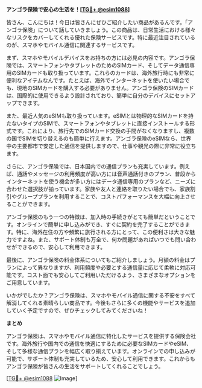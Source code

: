 **アンゴラ保険で安心の生活を！[[TG💪+ @esim1088](https://t.me/s/esim1088)]**

皆さん、こんにちは！今日は皆さんにぜひご紹介したい商品があるんです。「アンゴラ保険」について話していきましょう。この商品は、日常生活における様々なリスクをカバーしてくれる優れた保険サービスです。特に最近注目されているのが、スマホやモバイル通信に関連するサービスです。

まず、スマホやモバイルデバイスをお持ちの方には必見の内容です。アンゴラ保険では、スマートフォンやタブレットのためのSIMカード、そしてデータ通信専用のSIMカードも取り扱っています。これらのカードは、海外旅行時にも非常に便利なアイテムなんです。たとえば、海外でインターネットを使いたい場合でも、現地のSIMカードを購入する必要がありません。アンゴラ保険のSIMカードは、国際的に使用できるよう設計されており、簡単に自分のデバイスにセットアップできます。

また、最近人気のeSIMも取り扱っています。eSIMとは物理的なSIMカードを持たないタイプのSIMで、スマートフォンやタブレットに直接インストールする形式です。これにより、旅行先でのSIMカード交換の手間がなくなりますし、複数の国でSIMを切り替えるのも簡単に行えます。アンゴラ保険のeSIMなら、世界中の主要都市で安定した通信を提供しますので、仕事や観光の際に非常に役立ちます。

さらに、アンゴラ保険では、日本国内での通信プランも充実しています。例えば、通話やメッセージの利用頻度が高い方には音声通話付きのプラン、普段からインターネットを使う機会が多い方にはデータ通信専用のプランなど、ニーズに合わせた選択肢が揃っています。家族や友人と連絡を取りたい場合でも、家族割引やグループプランを利用することで、コストパフォーマンスを大幅に向上させることができます。

アンゴラ保険のもう一つの特徴は、加入時の手続きがとても簡単だということです。オンラインで簡単に申し込みができ、すぐに契約を完了することができます。特に、海外在住の方や頻繁に旅行される方にとって、この便利さは大きな魅力ですよね。また、サポート体制も万全で、何か問題があればいつでも問い合わせができるので、安心して利用できます。

最後に、アンゴラ保険の料金体系についてもご紹介しましょう。月額の料金はプランによって異なりますが、利用頻度や必要とする通信量に応じて柔軟に対応可能です。コスト面でも安心してご利用いただけるよう、さまざまなオプションをご用意しています。

いかがでしたか？アンゴラ保険は、スマホやモバイル通信に関する不安をすべて解消してくれる素晴らしい商品です。今後もさらに多くの機能やサービスを追加していく予定ですので、ぜひチェックしてみてくださいね！

**まとめ**

アンゴラ保険は、スマホやモバイル通信に特化したサービスを提供する保険会社です。海外旅行や国内での通信を快適にするために必要なSIMカードやeSIM、そして多様な通信プランを幅広く取り揃えています。オンラインでの申し込みが可能で、サポート体制も充実しているため、安心して利用できます。これからもアンゴラ保険が皆さんの生活をサポートしてくれることでしょう。

[[TG💪+ @esim1088](https://t.me/s/esim1088) ![Image](https://i.postimg.cc/Y0z9fWf4/image.png)]